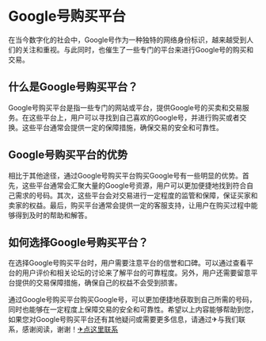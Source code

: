 # Google号购买平台

在当今数字化的社会中，Google号作为一种独特的网络身份标识，越来越受到人们的关注和重视。与此同时，也催生了一些专门的平台来进行Google号的购买和交易。

## 什么是Google号购买平台？

Google号购买平台是指一些专门的网站或平台，提供Google号的买卖和交易服务。在这些平台上，用户可以寻找到自己喜欢的Google号，并进行购买或者交换。这些平台通常会提供一定的保障措施，确保交易的安全和可靠性。

## Google号购买平台的优势

相比于其他途径，通过Google号购买平台购买Google号有一些明显的优势。首先，这些平台通常会汇聚大量的Google号资源，用户可以更加便捷地找到符合自己需求的号码。其次，这些平台会对交易进行一定程度的监管和保障，保证买家和卖家的权益。最后，购买平台通常会提供一定的客服支持，让用户在购买过程中能够得到及时的帮助和解答。

## 如何选择Google号购买平台？

在选择Google号购买平台时，用户需要注意平台的信誉和口碑。可以通过查看平台的用户评价和相关论坛的讨论来了解平台的可靠程度。另外，用户还需要留意平台提供的交易保障措施，确保自己的权益不会受到损害。

通过Google号购买平台购买Google号，可以更加便捷地获取到自己所需的号码，同时也能够在一定程度上保障交易的安全和可靠性。希望以上内容能够帮助到您，如果您对Google号购买平台还有其他疑问或需要更多信息，请通过✈与我们联系，感谢阅读，谢谢！[✈点这里联系](https://add.k02.cc)
